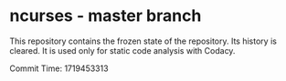 # ncurses - master branch

This repository contains the frozen state of the repository.
Its history is cleared. It is used only for static code
analysis with Codacy.

Commit Time: 1719453313